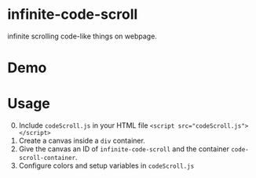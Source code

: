 # infinite-code-scroll
infinite scrolling code-like things on webpage.

[](demo.gif)

# Demo


# Usage
0. Include `codeScroll.js` in your HTML file `<script src="codeScroll.js"></script>`
1. Create a canvas inside a `div` container.
2. Give the canvas an ID of `infinite-code-scroll` and the container `code-scroll-container`.
3. Configure colors and setup variables in `codeScroll.js`
